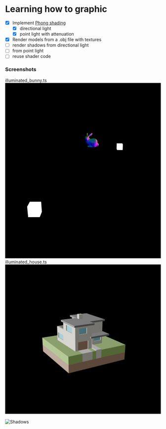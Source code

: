 # Learning how to graphic

- [x] Implement [Phong shading](https://en.wikipedia.org/wiki/Phong_shading)
  - [x] directional light
  - [x] point light with attenuation
- [x] Render models from a .obj file with textures
- [ ] render shadows from directional light
- [ ] from point light
- [ ] reuse shader code

### Screenshots

illuminated_bunny.ts
![bunny](./screenshots/bunny.png)
illuminated_house.ts
![House](./screenshots/house.png)

![Shadows](https://thumbs.gfycat.com/SingleTerribleBrahmancow-size_restricted.gif)

